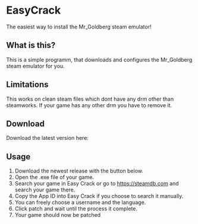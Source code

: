 # EasyCrack

The easiest way to install the Mr_Goldberg steam emulator!

## What is this? 
This is a simple programm, that downloads and configures the Mr_Goldberg steam emulator for you.

## Limitations

This works on clean steam files which dont have any drm other than steamworks. If your game has any other drm you have to remove it.

## Download
Download the latest version here: 
<!-- BEGIN LATEST DOWNLOAD BUTTON -->
<!-- END LATEST DOWNLOAD BUTTON -->

## Usage

1. Download the newest release with the button below.
2. Open the .exe file of your game.
3. Search your game in Easy Crack or go to https://steamdb.com and search your game there.
4. Copy the App ID into Easy Crack if you choose to search it manually.
5. You can freely choose a username and the language.
6. Click patch and wait until the process it complete. 
7. Your game should now be patched


